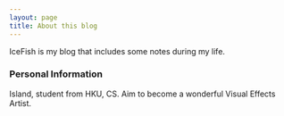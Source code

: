 ```yaml
---
layout: page
title: About this blog
---
```


IceFish is my blog that includes some notes during my life.

### Personal Information

Island, student from HKU, CS. Aim to become a wonderful Visual Effects Artist.
